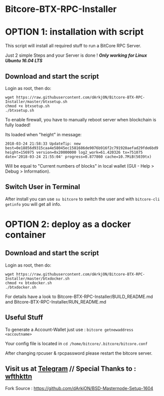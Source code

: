 # Bitcore-BTX-RPC-Installer
# OPTION 1: installation with script 
This script will install all required stuff to run a BitCore RPC Server.

Just 2 simple Steps and your Server is done !
***Only working for Linux Ubuntu 16.04 LTS***

## Download and start the script
Login as root, then do:

```
wget https://raw.githubusercontent.com/dArkjON/Bitcore-BTX-RPC-Installer/master/btxsetup.sh
chmod +x btxsetup.sh
./btxsetup.sh
```

To enable firewall, you have to manually reboot server when blockchain is fully loaded!

Its loaded when "height" in message:

```2018-03-24 21:58:33 UpdateTip: new best=0e18856d9315caa4e58045ec1581686de9076b916f2c791920aefad29fde6bd9 height=156975 version=0x20000000 log2_work=61.420326 tx=751075 date='2018-03-24 21:55:04' progress=0.877860 cache=10.7MiB(5039tx)```

Will be equal to "Current numbers of blocks" in local wallet (GUI - Help > Debug > Information).

## Switch User in Terminal
After install you can use `su bitcore` to switch the user and with `bitcore-cli getinfo` you will get all info.


# OPTION 2: deploy as a docker container

## Download and start the script
Login as root, then do:

```
wget https://raw.githubusercontent.com/dArkjON/Bitcore-BTX-RPC-Installer/master/btxdocker.sh
chmod +x btxdocker.sh
./btxdocker.sh
```

For details have a look to Bitcore-BTX-RPC-Installer/BUILD_README.md and Bitcore-BTX-RPC-Installer/RUN_README.md

## Useful Stuff

To generate a Account-Wallet just use : `bitcore getnewaddress <accoutname>`

Your config file is located in `cd /home/bitcore/.bitcore/bitcore.conf`

After changing rpcuser & rpcpassword please restart the bitcore server.


## **Visit us at [Telegram](https://t.me/bitcore_btx_official) // Special Thanks to : [wfthkttn](https://github.com/wfthkttn)**

Fork Source : https://github.com/dArkjON/BSD-Masternode-Setup-1604
